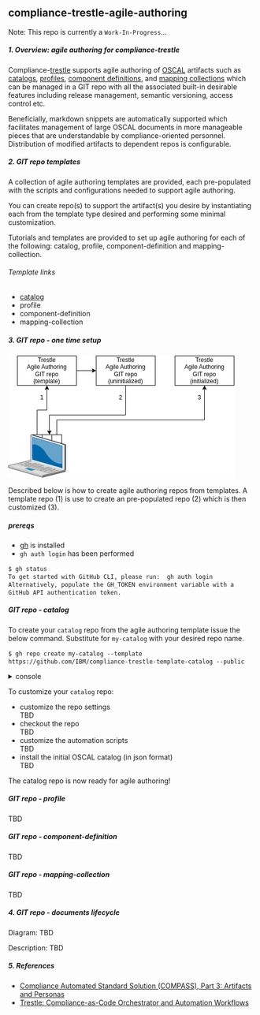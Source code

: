 ## compliance-trestle-agile-authoring

Note: This repo is currently a `Work-In-Progress`...

##### 1. Overview: agile authoring for compliance-trestle

Compliance-[trestle](https://github.com/IBM/compliance-trestle)
supports agile authoring of 
[OSCAL](https://pages.nist.gov/OSCAL/) 
artifacts such as 
[catalogs](https://pages.nist.gov/OSCAL/reference/latest/catalog/json-outline/), 
[profiles](https://pages.nist.gov/OSCAL/reference/latest/profile/json-outline/),
[component definitions](https://pages.nist.gov/OSCAL/reference/latest/component-definition/json-outline/),
and
[mapping collections](https://pages.nist.gov/OSCAL/reference/develop/mapping/json-outline/)
which can be managed in a GIT repo with all the associated built-in desirable features including release management, semantic versioning, access control etc.

Beneficially, markdown snippets are automatically supported which facilitates management of large OSCAL documents in more manageable pieces that are understandable by compliance-oriented personnel.
Distribution of modified artifacts to dependent repos is configurable.

##### 2. GIT repo templates

A collection of agile authoring templates are provided, each pre-populated with the scripts and
configurations needed to support agile authoring.

You can create repo(s) to support the artifact(s) you desire by instantiating each from the template type desired and performing some minimal customization.

Tutorials and templates are provided to set up agile authoring for each of the following: catalog, profile, component-definition and mapping-collection.

###### Template links

- [catalog](https://github.com/IBM/compliance-trestle-template-catalog)
- profile
- component-definition
- mapping-collection

##### 3. GIT repo - one time setup

![onetime-setup](./drawio/onetime-setup.drawio.png)

Described below is how to create agile authoring repos from templates.
A template repo (1) is use to create an pre-populated repo (2) which is then customized (3).

##### prereqs

- [gh](https://github.com/cli/cli#github-cli) is installed
- `gh auth login` has been performed


```
$ gh status
To get started with GitHub CLI, please run:  gh auth login
Alternatively, populate the GH_TOKEN environment variable with a GitHub API authentication token.
```

##### GIT repo - catalog

To create your `catalog` repo from the agile authoring template issue the below command.
Substitute for `my-catalog` with your desired repo name.

```
$ gh repo create my-catalog --template https://github.com/IBM/compliance-trestle-template-catalog --public
```

<details>
<summary>console</summary>
Created repository degenaro/my-catalog on GitHub
</details>

To customize your `catalog` repo:

<ul>
<li>customize the repo settings<br>TBD
<li>checkout the repo<br>TBD
<li>customize the automation scripts<br>TBD
<li>install the initial OSCAL catalog (in json format)<br>TBD
</ul>

The catalog repo is now ready for agile authoring!


##### GIT repo - profile

TBD

##### GIT repo - component-definition

TBD

##### GIT repo - mapping-collection

TBD

##### 4. GIT repo - documents lifecycle

Diagram: TBD

Description: TBD

##### 5. References

- [Compliance Automated Standard Solution (COMPASS), Part 3: Artifacts and Personas](https://dzone.com/articles/compliance-automated-standard-solution-compass-part-3-artifacts-and-personas)
- [Trestle: Compliance-as-Code Orchestrator and Automation Workflows](https://csrc.nist.gov/csrc/media/Presentations/2022/oscal-mini-workshop-2-ibm-s-trestle/IBM_Trestle.pdf)